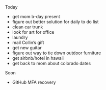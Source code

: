 Today

* get mom b-day present
* figure out better solution for daily to do list
* clean car trunk
* look for art for office
* laundry
* mail Collin’s gift
* get new guitar
* figure out way to tie down outdoor furniture
* get airbnb/hotel in hawaii
* get back to mom about colorado dates

Soon

* GitHub MFA recovery
